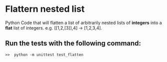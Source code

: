 # Flattern nested list 

Python Code that will flatten a list of arbitrarily nested lists of **integers** into a **flat** list of integers. e.g. [[1,2,[3]],4] -> [1,2,3,4].


## Run the tests with the following command:

```
>>  python -m unittest test_flatten
```